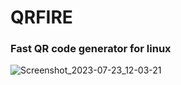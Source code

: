 # QRFIRE

### Fast QR code generator for linux
![Screenshot_2023-07-23_12-03-21](https://github.com/MASTAR-LAST/QRFIRE/assets/79379000/7d087832-b804-42d5-be94-38e469667464)
